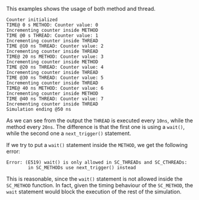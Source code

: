 This examples shows the usage of both method and thread. 

```
Counter initialized
TIME@ 0 s METHOD: Counter value: 0
Incrementing counter inside METHOD
TIME @0 s THREAD: Counter value: 1
Incrementing counter inside THREAD
TIME @10 ns THREAD: Counter value: 2
Incrementing counter inside THREAD
TIME@ 20 ns METHOD: Counter value: 3
Incrementing counter inside METHOD
TIME @20 ns THREAD: Counter value: 4
Incrementing counter inside THREAD
TIME @30 ns THREAD: Counter value: 5
Incrementing counter inside THREAD
TIME@ 40 ns METHOD: Counter value: 6
Incrementing counter inside METHOD
TIME @40 ns THREAD: Counter value: 7
Incrementing counter inside THREAD
Simulation ending @50 ns
```

As we can see from the output the `THREAD` is executed every `10ns`, while the method every `20ns`. The difference is that the first one is using a `wait()`, while the second one a `next_trigger()` statement. 

If we try to put a `wait()` statement inside the `METHOD`, we get the following error:

```
Error: (E519) wait() is only allowed in SC_THREADs and SC_CTHREADs: 
        in SC_METHODs use next_trigger() instead
```

This is reasonable, since the `wait()` statement is not allowed inside the `SC_METHOD` function. In fact, given the timing behaviour of the `SC_METHOD`, the `wait` statement would block the execution of the rest of the simulation. 